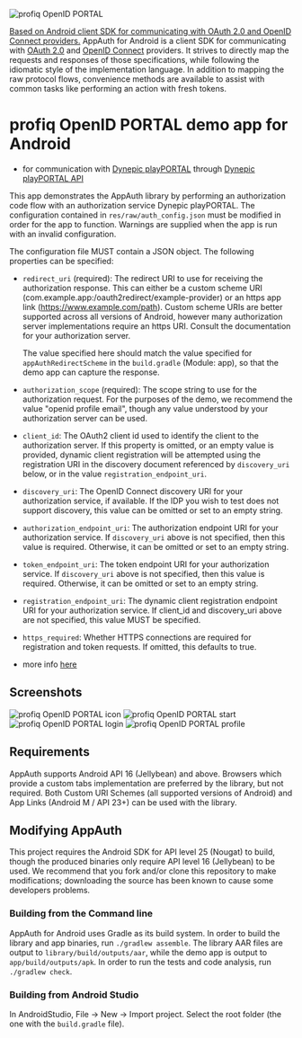 ![profiq OpenID PORTAL](/readmeGraphic/profiqLogo.svg "profiq OpenID PORTAL")

[Based on Android client SDK for communicating with OAuth 2.0 and OpenID Connect providers.](https://openid.github.io/AppAuth-Android)
AppAuth for Android is a client SDK for communicating with
[OAuth 2.0](https://tools.ietf.org/html/rfc6749) and
[OpenID Connect](http://openid.net/specs/openid-connect-core-1_0.html) providers.
It strives to
directly map the requests and responses of those specifications, while following
the idiomatic style of the implementation language. In addition to mapping the
raw protocol flows, convenience methods are available to assist with common
tasks like performing an action with fresh tokens.

# profiq OpenID PORTAL demo app for Android
  - for communication with [Dynepic playPORTAL](https://partner.iokids.net) through [Dynepic playPORTAL API](https://github.com/Dynepic/api-documentation)
  
This app demonstrates the AppAuth library by performing an authorization code
flow with an authorization service Dynepic playPORTAL. The configuration contained in `res/raw/auth_config.json`
must be modified in order for the app to function. Warnings are supplied when the app is run
with an invalid configuration.

The configuration file MUST contain a JSON object. The following properties can be specified:

  - `redirect_uri` (required): The redirect URI to use for receiving the authorization response.
    This can either be a custom scheme URI (com.example.app:/oauth2redirect/example-provider) or 
    an https app link (https://www.example.com/path). Custom scheme URIs are better supported 
    across all versions of Android, however many authorization server implementations require an 
    https URI. Consult the documentation for your authorization server.

    The value specified here should match the value specified for `appAuthRedirectScheme` in the
    `build.gradle` (Module: app), so that the demo app can capture the response.

  - `authorization_scope` (required): The scope string to use for the authorization request.
    For the purposes of the demo, we recommend the value "openid profile email", though any value
    understood by your authorization server can be used.

  - `client_id`: The OAuth2 client id used to identify the client to the authorization server.
    If this property is omitted, or an empty value is provided, dynamic client
    registration will be attempted using the registration URI in the discovery document referenced by
    `discovery_uri` below, or in the value `registration_endpoint_uri`.

  - `discovery_uri`: The OpenID Connect discovery URI for your authorization service, if available.
    If the IDP you wish to test does not support discovery, this value can be omitted or set
    to an empty string.

  - `authorization_endpoint_uri`: The authorization endpoint URI for your authorization service. If
    `discovery_uri` above is not specified, then this value is required. Otherwise, it can be
    omitted or set to an empty string.

  - `token_endpoint_uri`: The token endpoint URI for your authorization service. If `discovery_uri`
    above is not specified, then this value is required. Otherwise, it can be omitted or set to
    an empty string.

  - `registration_endpoint_uri`: The dynamic client registration endpoint URI for your authorization
    service. If client_id and discovery_uri above are not specified, this value MUST be specified.

  - `https_required`: Whether HTTPS connections are required for registration and token requests.
    If omitted, this defaults to true.

  - more info [here](https://github.com/openid/AppAuth-Android/blob/master/app/README-Gluu.md)
  
## Screenshots

![profiq OpenID PORTAL icon](/readmeGraphic/Screenshot_2018-07-18-18-14-37-611_com.miui.securitycenter.png "profiq OpenID icon")
![profiq OpenID PORTAL start](/readmeGraphic/Screenshot_2018-07-18-18-02-56-042_net.openid.appauthdemo.png "profiq OpenID start")
![profiq OpenID PORTAL login](/readmeGraphic/Screenshot_2018-07-18-18-03-03-838_com.chrome.beta.png "profiq OpenID login")
![profiq OpenID PORTAL profile](/readmeGraphic/Screenshot_2018-07-18-18-03-17-598_net.openid.appauthdemo.png "profiq OpenID profile")

## Requirements

AppAuth supports Android API 16 (Jellybean) and above. Browsers which provide a custom tabs
implementation are preferred by the library, but not required.
Both Custom URI Schemes (all supported versions of Android) and App Links (Android M / API 23+) can
be used with the library.

## Modifying AppAuth

This project requires the Android SDK for API level 25 (Nougat) to build,
though the produced binaries only require API level 16 (Jellybean) to be
used. We recommend that you fork and/or clone this repository to make
modifications; downloading the source has been known to cause some developers
problems.

### Building from the Command line

AppAuth for Android uses Gradle as its build system. In order to build
the library and app binaries, run `./gradlew assemble`.
The library AAR files are output to `library/build/outputs/aar`, while the
demo app is output to `app/build/outputs/apk`.
In order to run the tests and code analysis, run `./gradlew check`.

### Building from Android Studio

In AndroidStudio, File -> New -> Import project. Select the root folder
(the one with the `build.gradle` file).
